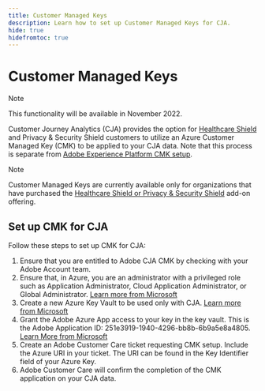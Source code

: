 ```yaml
---
title: Customer Managed Keys
description: Learn how to set up Customer Managed Keys for CJA.
hide: true
hidefromtoc: true
---
```

# Customer Managed Keys

>[!NOTE]
>
>This functionality will be available in November 2022.

Customer Journey Analytics (CJA) provides the option for [Healthcare Shield](https://www.adobe.com/trust/compliance/hipaa-ready.html) and Privacy & Security Shield customers to utilize an Azure Customer Managed Key (CMK) to be applied to your CJA data.  Note that this process is separate from [Adobe Experience Platform CMK setup](https://experienceleague.adobe.com/docs/experience-platform/landing/governance-privacy-security/customer-managed-keys.html).  

>[!NOTE]
>
>Customer Managed Keys are currently available only for organizations that have purchased the [Healthcare Shield or Privacy & Security Shield](https://experienceleague.adobe.com/docs/blueprints-learn/architecture/vertical-blueprints/healthcare-vertical.html%3Flang%3Den) add-on offering.

## Set up CMK for CJA

Follow these steps to set up CMK for CJA:

1. Ensure that you are entitled to Adobe CJA CMK by checking with your Adobe Account team.
1. Ensure that, in Azure, you are an administrator with a privileged role such as Application Administrator, Cloud Application Administrator, or Global Administrator. [Learn more from Microsoft](https://learn.microsoft.com/en-us/azure/active-directory/roles/permissions-reference)
1. Create a new Azure Key Vault to be used only with CJA. [Learn more from Microsoft](https://learn.microsoft.com/en-us/azure/key-vault/general/)
1. Grant the Adobe Azure App access to your key in the key vault. This is the Adobe Application ID: 251e3919-1940-4296-bb8b-6b9a5e8a4805. [Learn More from Microsoft](https://learn.microsoft.com/en-us/azure/storage/common/customer-managed-keys-configure-cross-tenant-existing-account?toc=%2Fazure%2Fstorage%2Fblobs%2Ftoc.json&tabs=powershell-preview%2Cazure-portal#the-customer-grants-the-service-providers-app-access-to-the-key-in-the-key-vault)
1. Create an Adobe Customer Care ticket requesting CMK setup. Include the Azure URI in your ticket. The URI can be found in the Key Identifier field of your Azure Key. 
1. Adobe Customer Care will confirm the completion of the CMK application on your CJA data.
